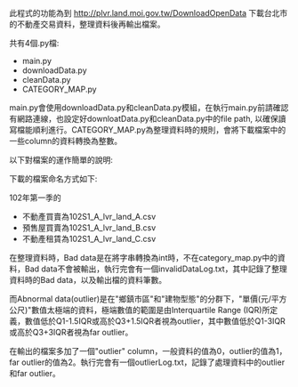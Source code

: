 此程式的功能為到 http://plvr.land.moi.gov.tw/DownloadOpenData 下載台北市的不動產交易資料，整理資料後再輸出檔案。  


共有4個.py檔:  

* main.py  
* downloadData.py  
* cleanData.py
* CATEGORY_MAP.py

main.py會使用downloadData.py和cleanData.py模組，在執行main.py前請確認有網路連線，也設定好downloatData.py和cleanData.py中的file path, 以確保讀寫檔能順利進行。CATEGORY_MAP.py為整理資料時的規則，會將下載檔案中的一些column的資料轉換為整數。  

以下對檔案的運作簡單的說明:  

下載的檔案命名方式如下:  

102年第一季的
* 不動產買賣為102S1_A_lvr_land_A.csv   
* 預售屋買賣為102S1_A_lvr_land_B.csv             
* 不動產租賃為102S1_A_lvr_land_C.csv   
             
在整理資料時，Bad data是在將字串轉換為int時，不在category_map.py中的資料，Bad data不會被輸出，執行完會有一個invalidDataLog.txt，其中記錄了整理資料時的Bad data，以及輸出檔的資料筆數。   

而Abnormal data(outlier)是在"鄉鎮市區"和"建物型態"的分群下，"單價(元/平方公尺)"數值太極端的資料，極端數值的範圍是由Interquartile Range (IQR)所定義，數值低於Q1-1.5IQR或高於Q3+1.5IQR者視為outlier，其中數值低於Q1-3IQR或高於Q3+3IQR者視為far outlier。   

在輸出的檔案多加了一個"outlier" column，一般資料的值為0，outlier的值為1，far outlier的值為2。執行完會有一個outlierLog.txt，記錄了處理資料中的outlier和far outlier。 
